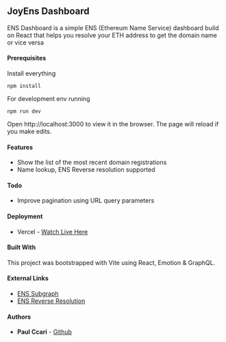 ## JoyEns Dashboard

ENS Dashboard is a simple ENS (Ethereum Name Service) dashboard build on React that helps you resolve your ETH address to get the domain name or vice versa

#### Prerequisites

Install everything

```
npm install
```

For development env running

```
npm run dev
```

Open http://localhost:3000 to view it in the browser.
The page will reload if you make edits.

#### Features

- Show the list of the most recent domain registrations
- Name lookup, ENS Reverse resolution supported

#### Todo

- Improve pagination using URL query parameters

#### Deployment

- Vercel - [Watch Live Here](https://ens-lookup-dashboard.vercel.app)

#### Built With

This project was bootstrapped with Vite using React, Emotion & GraphQL.

#### External Links

- [ENS Subgraph](https://thegraph.com/hosted-service/subgraph/ensdomains/ens)
- [ENS Reverse Resolution](https://docs.ens.domains/dapp-developer-guide/resolving-names#reverse-resolution)

#### Authors

- **Paul Ccari** - [Github](https://github.com/paulclindo)
